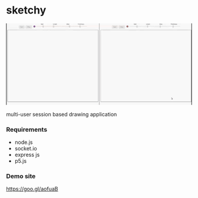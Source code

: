 # sketchy

 ![](https://raw.githubusercontent.com/karkay/sketchy/master/sketchy-demo.gif)
 
 
 multi-user session based drawing application
### Requirements
  * node.js
  * socket.io
  * express js
  * p5.js

### Demo site
https://goo.gl/aofuaB



